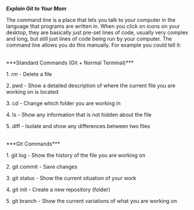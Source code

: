 
***Explain Git to Your Mom***

<p> The command line is a place that lets you talk to your computer in the language that programs are written in. When you click on icons on your desktop, they are basically just pre-set lines of code, usually very complex and long, but still just lines of code being run by your computer. The command line allows you do this manually. For example you could tell it: </p>
<br>
 ***Standard Commands (Git + Normal Terminal)***
<br>
<p> 1. rm - Delete a file </p>
<p> 2. pwd - Show a detailed description of where the current file you are working on is located</p>
<p> 3. cd  - Change which folder you are working in</p>
<p> 4. ls - Show any information that is not hidden about the file </p>
<p> 5. diff - Isolate and show any differences between two files </p>
<br>
***Git Commands***
<br>
<p> 1. git log - Show the history of the file you are working on </p>
<p> 2. git commit - Save changes </p>
<p> 3. git status - Show the current situation of your work</p>
<p> 4. git init - Create a new repository (folder) </p>
<p> 5. git branch - Show the current variations of what you are working on </p>
